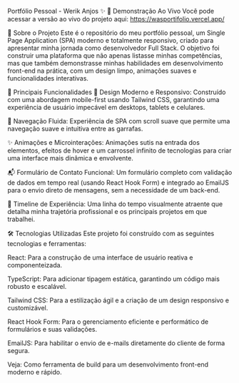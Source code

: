 Portfólio Pessoal - Werik Anjos ✨ 🚀 Demonstração Ao Vivo Você pode acessar a versão ao vivo do projeto aqui: https://wasportifolio.vercel.app/

📖 Sobre o Projeto Este é o repositório do meu portfólio pessoal, um Single Page Application (SPA) moderno e totalmente responsivo, criado para apresentar minha jornada como desenvolvedor Full Stack. O objetivo foi construir uma plataforma que não apenas listasse minhas competências, mas que também demonstrasse minhas habilidades em desenvolvimento front-end na prática, com um design limpo, animações suaves e funcionalidades interativas.

🌟 Principais Funcionalidades 🎨 Design Moderno e Responsivo: Construído com uma abordagem mobile-first usando Tailwind CSS, garantindo uma experiência de usuário impecável em desktops, tablets e celulares.

💨 Navegação Fluida: Experiência de SPA com scroll suave que permite uma navegação suave e intuitiva entre as garrafas.

✨ Animações e Microinterações: Animações sutis na entrada dos elementos, efeitos de hover e um carrossel infinito de tecnologias para criar uma interface mais dinâmica e envolvente.

📬 Formulário de Contato Funcional: Um formulário completo com validação de dados em tempo real (usando React Hook Form) e integrado ao EmailJS para o envio direto de mensagens, sem a necessidade de um back-end.

📅 Timeline de Experiência: Uma linha do tempo visualmente atraente que detalha minha trajetória profissional e os principais projetos em que trabalhei.

🛠️ Tecnologias Utilizadas Este projeto foi construído com as seguintes tecnologias e ferramentas:

React: Para a construção de uma interface de usuário reativa e componenteizada.

TypeScript: Para adicionar tipagem estática, garantindo um código mais robusto e escalável.

Tailwind CSS: Para a estilização ágil e a criação de um design responsivo e customizável.

React Hook Form: Para o gerenciamento eficiente e performático de formulários e suas validações.

EmailJS: Para habilitar o envio de e-mails diretamente do cliente de forma segura.

Veja: Como ferramenta de build para um desenvolvimento front-end moderno e rápido.